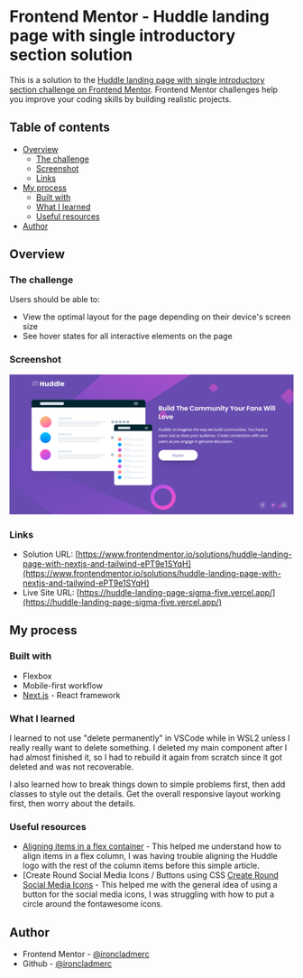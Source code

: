 # Frontend Mentor - Huddle landing page with single introductory section solution

This is a solution to the [Huddle landing page with single introductory section challenge on Frontend Mentor](https://www.frontendmentor.io/challenges/huddle-landing-page-with-a-single-introductory-section-B_2Wvxgi0). Frontend Mentor challenges help you improve your coding skills by building realistic projects.

## Table of contents

-   [Overview](#overview)
    -   [The challenge](#the-challenge)
    -   [Screenshot](#screenshot)
    -   [Links](#links)
-   [My process](#my-process)
    -   [Built with](#built-with)
    -   [What I learned](#what-i-learned)
    -   [Useful resources](#useful-resources)
-   [Author](#author)

## Overview

### The challenge

Users should be able to:

-   View the optimal layout for the page depending on their device's screen size
-   See hover states for all interactive elements on the page

### Screenshot

![](./screenshot.png)

### Links

-   Solution URL: [https://www.frontendmentor.io/solutions/huddle-landing-page-with-nextjs-and-tailwind-ePT9e1SYqH](https://www.frontendmentor.io/solutions/huddle-landing-page-with-nextjs-and-tailwind-ePT9e1SYqH)
-   Live Site URL: [https://huddle-landing-page-sigma-five.vercel.app/](https://huddle-landing-page-sigma-five.vercel.app/)

## My process

### Built with

-   Flexbox
-   Mobile-first workflow
-   [Next.js](https://nextjs.org/) - React framework

### What I learned

I learned to not use "delete permanently" in VSCode while in WSL2 unless I really really want to delete something. I deleted my main component after I had almost finished it, so I had to rebuild it again from scratch since it got deleted and was not recoverable.

I also learned how to break things down to simple problems first, then add classes to style out the details. Get the overall responsive layout working first, then worry about the details.

### Useful resources

-   [Aligning items in a flex container](https://developer.mozilla.org/en-US/docs/Web/CSS/CSS_Flexible_Box_Layout/Aligning_Items_in_a_Flex_Container) - This helped me understand how to align items in a flex column, I was having trouble aligning the Huddle logo with the rest of the column items before this simple article.
-   [Create Round Social Media Icons / Buttons using CSS
    [Create Round Social Media Icons](https://www.kodingmadesimple.com/2014/02/how-to-create-round-social-media-icon.html) - This helped me with the general idea of using a button for the social media icons, I was struggling with how to put a circle around the fontawesome icons.

## Author

-   Frontend Mentor - [@ironcladmerc](https://www.frontendmentor.io/profile/ironcladmerc)
-   Github - [@ironcladmerc](https://www.twitter.com/ironcladmerc)
